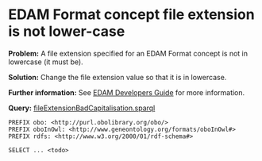 # EDAM Format concept file extension is not lower-case

**Problem:** A file extension specified for an EDAM Format concept is not in lowercase (it must be).

**Solution:** Change the file extension value so that it is in lowercase.

**Further information:** See [EDAM Developers Guide](https://edamontologydocs.readthedocs.io/en/latest/developers_guide.html#optional-attributes) for more information.


**Query:** [fileExtensionBadCapitalisation.sparql](https://github.com/edamontology/edamverify/blob/master/queries/fileExtensionBadCapitalisation.sparql)

```sparql
PREFIX obo: <http://purl.obolibrary.org/obo/>
PREFIX oboInOwl: <http://www.geneontology.org/formats/oboInOwl#>
PREFIX rdfs: <http://www.w3.org/2000/01/rdf-schema#>

SELECT ... <todo>
```
